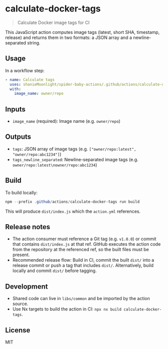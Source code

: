 # calculate-docker-tags

> Calculate Docker image tags for CI

This JavaScript action computes image tags (latest, short SHA, timestamp, release) and returns them in two formats: a JSON array and a newline-separated string.

## Usage

In a workflow step:

```yaml
- name: Calculate tags
  uses: shanieMoonlight/spider-baby-actions/.github/actions/calculate-docker-tags@v1.0.0
  with:
    image_name: owner/repo
```

## Inputs

- `image_name` (required): Image name (e.g. `owner/repo`)

## Outputs

- `tags`: JSON array of image tags (e.g. `["owner/repo:latest", "owner/repo:abc1234"]`)
- `tags_newline_separated`: Newline-separated image tags (e.g. `owner/repo:latest\nowner/repo:abc1234`)

## Build

To build locally:

```powershell
npm --prefix .github/actions/calculate-docker-tags run build
```

This will produce `dist/index.js` which the `action.yml` references.

## Release notes

- The action consumer must reference a Git tag (e.g. `v1.0.0`) or commit that contains `dist/index.js` at that ref. GitHub executes the action code from the repository at the referenced ref, so the built files must be present.
- Recommended release flow: Build in CI, commit the built `dist/` into a release commit or push a tag that includes `dist/`. Alternatively, build locally and commit `dist/` before tagging.

## Development

- Shared code can live in `libs/common` and be imported by the action source.
- Use Nx targets to build the action in CI: `npx nx build calculate-docker-tags`.

## License

MIT